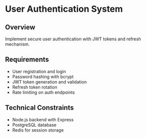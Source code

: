 # User Authentication System

## Overview
Implement secure user authentication with JWT tokens and refresh mechanism.

## Requirements
- User registration and login
- Password hashing with bcrypt
- JWT token generation and validation
- Refresh token rotation
- Rate limiting on auth endpoints

## Technical Constraints
- Node.js backend with Express
- PostgreSQL database
- Redis for session storage
